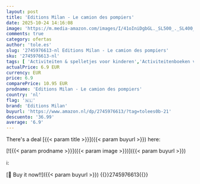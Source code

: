 ```yaml
---
layout: post
title: 'Editions Milan - Le camion des pompiers'
date: 2025-10-24 14:16:08
image: 'https://m.media-amazon.com/images/I/41oIniDgbGL._SL500_._SL400_.jpg'
comments: true
category: ofertas
author: 'tole.es'
slug: '2745976613-nl Editions Milan - Le camion des pompiers'
sku: '2745976613-nl'
tags: [ 'Activiteiten & spelletjes voor kinderen','Activiteitenboeken voor kinderen','Boeken','Kinderboeken','editions milan','🇳🇱', ]
actualPrice: 6.9 EUR
currency: EUR
price: 6.9
comparePrice: 10.95 EUR
prodname: 'Editions Milan - Le camion des pompiers'
country: 'nl'
flag: '🇳🇱'
brand: 'Editions Milan'
buyurl: 'https://www.amazon.nl/dp/2745976613/?tag=tolees0b-21'
descuento: '36.99'
average: '6.9'
---
```


There's a deal [{{< param title >}}]({{< param buyurl >}})  here:

[![{{< param prodname >}}]({{< param image >}})]({{< param buyurl >}})

ℹ️:


[🛒 Buy it now!!]({{< param buyurl >}})
{{<world>}}2745976613{{</world>}}
